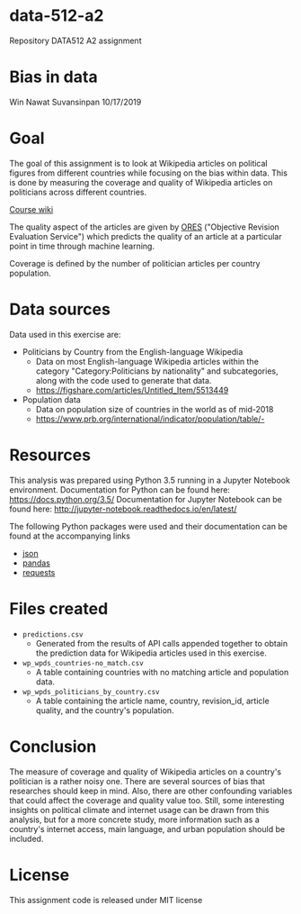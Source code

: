 # data-512-a2
Repository DATA512 A2 assignment

# Bias in data
Win Nawat Suvansinpan
10/17/2019

# Goal
The goal of this assignment is to look at Wikipedia articles on political figures from different countries while focusing on the bias within data. This is done by measuring the coverage and quality of Wikipedia articles on politicians across different countries.

[Course wiki](https://wiki.communitydata.science/Human_Centered_Data_Science_(Fall_2019)/Assignments#A2:_Bias_in_data)

The quality aspect of the articles are given by [ORES](https://www.mediawiki.org/wiki/ORES) ("Objective Revision Evaluation Service") which predicts the quality of an article at a particular point in time through machine learning.

Coverage is defined by the number of politician articles per country population.

# Data sources
Data used in this exercise are:
- Politicians by Country from the English-language Wikipedia
  - Data on most English-language Wikipedia articles within the category "Category:Politicians by nationality" and subcategories, along with the code used to generate that data.
  - https://figshare.com/articles/Untitled_Item/5513449
- Population data
  - Data on population size of countries in the world as of mid-2018
  - https://www.prb.org/international/indicator/population/table/- 

# Resources
This analysis was prepared using Python 3.5 running in a Jupyter Notebook environment.
Documentation for Python can be found here: https://docs.python.org/3.5/
Documentation for Jupyter Notebook can be found here: http://jupyter-notebook.readthedocs.io/en/latest/

The following Python packages were used and their documentation can be found at the accompanying links
- [json]()
- [pandas]()
- [requests]()

# Files created
- `predictions.csv`
  - Generated from the results of API calls appended together to obtain the prediction data for Wikipedia articles used in this exercise.
- `wp_wpds_countries-no_match.csv`
  - A table containing countries with no matching article and population data.
- `wp_wpds_politicians_by_country.csv`
  - A table containing the article name, country, revision_id, article quality, and the country's population.

# Conclusion
The measure of coverage and quality of Wikipedia articles on a country's politician is a rather noisy one. There are several sources of bias that researches should keep in mind. Also, there are other confounding variables that could affect the coverage and quality value too. Still, some interesting insights on political climate and internet usage can be drawn from this analysis, but for a more concrete study, more information such as a country's internet access, main language, and urban population should be included.

# License
This assignment code is released under MIT license
